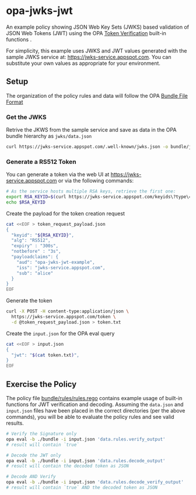 # opa-jwks-jwt

An example policy showing JSON Web Key Sets (JWKS) based validation of JSON Web Tokens (JWT) using the OPA [Token Verification](https://www.openpolicyagent.org/docs/latest/policy-reference/#token-verification) built-in functions .  

For simplicity, this example uses JWKS and JWT values generated with the sample JWKS service at: https://jwks-service.appspot.com.  You can substitute your own values as appropriate for your environment.

## Setup
The organization of the policy rules and data will follow the OPA [Bundle File Format](https://www.openpolicyagent.org/docs/latest/management-bundles/#bundle-file-format)

### Get the JWKS 
Retrive the JKWS from the sample service and save as data in the OPA bundle hierarchy as `jwks/data.json`
```bash
curl https://jwks-service.appspot.com/.well-known/jwks.json -o bundle/jwks/data.json
```

### Generate a RS512 Token
You can generate a token via the web UI at https://jwks-service.appspot.com or via the following commands:
```bash
# As the service hosts multiple RSA keys, retrieve the first one:
export RSA_KEYID=$(curl https://jwks-service.appspot.com/keyids\?type\=rsa | jq -r '.ids[0]')
echo $RSA_KEYID
```

Create the payload for the token creation request
```bash
cat <<EOF > token_request_payload.json
{
  "keyid": "${RSA_KEYID}",
  "alg": "RS512",
  "expiry" : "300s",
  "notbefore" : "3s",
  "payloadclaims": {
    "aud": "opa-jwks-jwt-example",
    "iss": "jwks-service.appspot.com",
    "sub": "alice"
  }
}
EOF
```

Generate the token
```bash
curl -X POST -H content-type:application/json \
  https://jwks-service.appspot.com/token \
  -d @token_request_payload.json > token.txt
```

Create the `input.json` for the OPA eval query
```bash
cat <<EOF > input.json
{
  "jwt": "$(cat token.txt)",
}
EOF
```

## Exercise the Policy
The policy file [bundle/rules/rules.rego](bundle/rules/rules.rego) contains example usage of built-in functions for JWT verification and decoding.  Assuming the `data.json` and `input.json` files have been placed in the correct directories (per the above commands), you will be able to evaluate the policy rules and see valid results.

```bash
# Verify the Signature only
opa eval -b ./bundle -i input.json 'data.rules.verify_output'
# result will contain `true`

# Decode the JWT only
opa eval -b ./bundle -i input.json 'data.rules.decode_output'
# result will contain the decoded token as JSON

# Decode AND Verify
opa eval -b ./bundle -i input.json 'data.rules.decode_verify_output'
# result will contain `true` AND the decoded token as JSON
```
